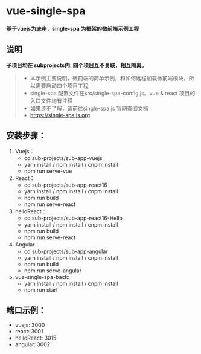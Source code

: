 # vue-single-spa 

**基于vuejs为底座，single-spa 为框架的微前端示例工程**

## 说明

**子项目均在 subprojects内, 四个项目互不关联，相互隔离。**
> * 本示例主要说明，微前端的简单示例，和如何远程加载微前端模块，所以需要启动四个项目工程
> * single-spa 配置文件在src/single-spa-config.js。vue & react 项目的入口文件均有注释
> * 如果还不了解，请前往single-spa.js 官网查阅文档
> * https://single-spa.js.org

## 安装步骤：

1. Vuejs：
    - cd sub-projects/sub-app-vuejs
    - yarn install / npm install / cnpm install
    - npm run serve-vue
2. React：
    - cd sub-projects/sub-app-react16
    - yarn install / npm install / cnpm install
    - npm run build
    - npm run serve-react
 3. helloReact：
    - cd sub-projects/sub-app-react16-Hello
    - yarn install / npm install / cnpm install
    - npm run build
    - npm run serve-react
4. Angular：
    - cd sub-projects/sub-app-angular
    - yarn install / npm install / cnpm install
    - npm run build
    - npm run serve-angular
5. vue-single-spa-back:
    - yarn install / npm install / cnpm install
    - npm run start
    
## 端口示例：

- vuejs: 3000
- react: 3001
- helloReact: 3015
- angular: 3002
